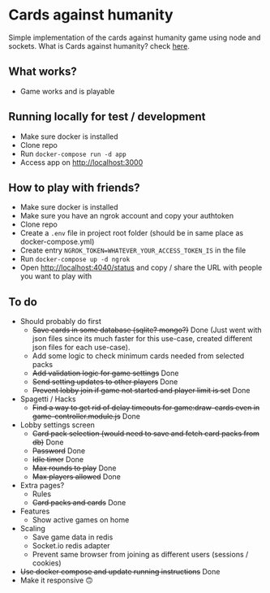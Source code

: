 # Cards against humanity

Simple implementation of the cards against humanity game using node and sockets. What is Cards against humanity? check [here](https://en.wikipedia.org/wiki/Cards_Against_Humanity).

## What works?

- Game works and is playable

## Running locally for test / development

- Make sure docker is installed
- Clone repo
- Run `docker-compose run -d app`
- Access app on [http://localhost:3000](http://localhost:3000)

## How to play with friends?

- Make sure docker is installed
- Make sure you have an ngrok account and copy your authtoken
- Clone repo
- Create a `.env` file in project root folder (should be in same place as docker-compose.yml)
- Create entry `NGROK_TOKEN=WHATEVER_YOUR_ACCESS_TOKEN_IS` in the file
- Run `docker-compose up -d ngrok`
- Open [http://localhost:4040/status](http://localhost:4040/status) and copy / share the URL with people you want to play with

## To do

- Should probably do first
  - ~~Save cards in some database (sqlite? mongo?)~~ Done (Just went with json files since its much faster for this use-case, created different json files for each use-case).
  - Add some logic to check minimum cards needed from selected packs
  - ~~Add validation logic for game settings~~ Done
  - ~~Send setting updates to other players~~ Done
  - ~~Prevent lobby join if game not started and player limit is set~~ Done
- Spagetti / Hacks
  - ~~Find a way to get rid of delay timeouts for game:draw-cards even in game-controller.module.js~~ Done
- Lobby settings screen
  - ~~Card pack selection (would need to save and fetch card packs from db)~~ Done
  - ~~Password~~ Done
  - ~~Idle timer~~ Done
  - ~~Max rounds to play~~ Done
  - ~~Max players allowed~~ Done
- Extra pages?
  - Rules
  - ~~Card packs and cards~~ Done
- Features
  - Show active games on home
- Scaling
  - Save game data in redis
  - Socket.io redis adapter
  - Prevent same browser from joining as different users (sessions / cookies)
- ~~Use docker compose and update running instructions~~ Done
- Make it responsive :upside_down_face:
